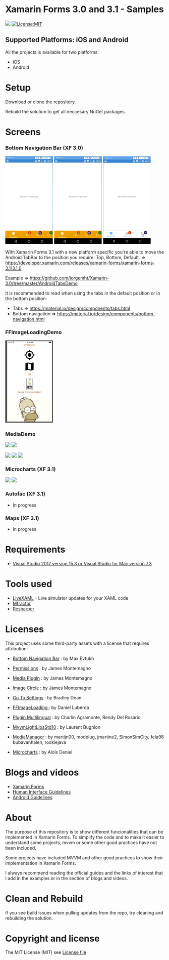 # Xamarin Forms 3.0 and 3.1 - Samples

![](https://img.shields.io/teamcity/codebetter/bt428.svg) [![License:MIT](https://img.shields.io/badge/License-MIT-blue.svg)](https://github.com/jorgemht/Xamarin-3.0/blob/master/LICENSE)

## Supported Platforms: iOS and Android

All the projects is available for two platforms:

- iOS
- Android

# Setup

Download or clone the repository. 

Rebuild the solution to get all neccesary NuGet packages.

# Screens

### Bottom Navigation Bar (XF 3.0)

<img src="https://github.com/jorgemht/Xamarin-3.0/blob/master/Screenshot/BottomBarDemo.gif" width="30%" /> <img src="https://github.com/jorgemht/Xamarin-3.0/blob/master/Screenshot/BottomBarDemo%201.gif" width="30%" /> <img src="https://github.com/jorgemht/Xamarin-3.0/blob/master/Screenshot/BottomBarDemo%202.gif" width="30%" /> 

Wiht Xamarin Forms 3.1 with a new platform specific you're able to move the Android TabBar to the position you require: Top, Bottom, Default. => https://developer.xamarin.com/releases/xamarin-forms/xamarin-forms-3.1/3.1.0

Example => https://github.com/jorgemht/Xamarin-3.0/tree/master/AndroidTabsDemo

It is recommended to read when using the tabs in the default position or in the bottom position:

- Tabs  => https://material.io/design/components/tabs.html
- Bottom navigation  => https://material.io/design/components/bottom-navigation.html

### FFImageLoadingDemo

<img src="https://github.com/jorgemht/Xamarin-3.0/blob/master/Screenshot/ffimage.gif" width="30%" /> 

### MediaDemo

<img src="https://github.com/jorgemht/Xamarin-3.0/blob/master/Screenshot/MediaDemoAndroidEnglish.gif" width="30%" /> <img src="https://github.com/jorgemht/Xamarin-3.0/blob/master/Screenshot/MediaDemoAndroidSpanish.gif" width="30%" /> 

<img src="https://github.com/jorgemht/Xamarin-3.0/blob/master/Screenshot/MediaDemoiOSEnglishSimulator.gif" width="30%" /> <img src="https://github.com/jorgemht/Xamarin-3.0/blob/master/Screenshot/MediaDemoiOSEnglish.gif" width="30%" /> <img src="https://github.com/jorgemht/Xamarin-3.0/blob/master/Screenshot/MediaDemoiOSSpanish.gif" width="30%" /> 

 
 ### Microcharts (XF 3.1)

<img src="https://github.com/jorgemht/Xamarin-3.0/blob/master/Screenshot/MicrochartsiOS.gif" width="30%" /> <img src="https://github.com/jorgemht/Xamarin-3.0/blob/master/Screenshot/MicrochartsAndroid.gif" width="30%" /> 

### Autofac (XF 3.1)

 * In progress
 
 ### Maps (XF 3.1)

 * In progress

# Requirements
 * [Visual Studio 2017 version 15.3 or Visual Studio for Mac version 7.3](https://www.visualstudio.com/vs/)

# Tools used

* [LiveXAML](http://www.livexaml.com) - Live simulator updates for your XAML code 
* [Mfractor](https://www.mfractor.com)
* [Resharper](https://www.jetbrains.com/resharper/)

# Licenses

This project uses some third-party assets with a license that requires attribution:

- [Bottom Navigation Bar](https://github.com/pocheshire/BottomNavigationBar) : by Max Evtukh

- [Permissions](https://github.com/jamesmontemagno/PermissionsPlugin) : by James Montemagno

- [Media Plugin](https://github.com/jamesmontemagno/MediaPlugin) : by James Montemagno

- [Image Circle](https://github.com/jamesmontemagno/MediaPlugin) : by James Montemagno

- [Go To Settings](https://github.com/TrueGeek/Xamarin.Plugin.GoToSettings) : by Bradley Dean

- [FFImageLoading ](https://github.com/luberda-molinet/FFImageLoading) : by Daniel Luberda

- [Plugin Multilingual](https://github.com/CrossGeeks/MultilingualPlugin) : by Charlin Agramonte, Rendy Del Rosario

- [MvvmLightLibsStd10](https://github.com/lbugnion/mvvmlight) : by Laurent Bugnion

- [MediaManager](https://github.com/martijn00/XamarinMediaManager) : by martijn00, modplug, jmartine2, SimonSimCity, fela98
bubavanhalen, rookiejava

- [Microcharts](https://github.com/aloisdeniel/Microcharts) : by Aloïs Deniel

# Blogs and videos

- [Xamarin Forms](https://docs.microsoft.com/en-us/xamarin/xamarin-forms)
- [Human Interface Guidelines](https://developer.apple.com/design/human-interface-guidelines/)
- [Android Guidelines](https://developer.android.com/design/)

# About

The purpose of this repository is to show different funcionalities that can be implemented in Xamarin Forms. To simplify the code and to make it easier to understand some projects, mvvm or some other good practices have not been included. 

Some projects have included MVVM and other good practices to show their implementation in Xamarin Forms.

I always recommend reading the official guides and the links of interest that I add in the examples or in the section of blogs and videos.

# Clean and Rebuild

If you see build issues when pulling updates from the repo, try cleaning and rebuilding the solution.

# Copyright and license

The MIT License (MIT) see [License file](https://github.com/jorgemht/Xamarin-3.0/blob/master/LICENSE)
